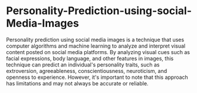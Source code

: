 # Personality-Prediction-using-social-Media-Images


Personality prediction using social media images is a technique that uses computer algorithms and machine learning to analyze and interpret visual content posted on social media platforms. By analyzing visual cues such as facial expressions, body language, and other features in images, this technique can predict an individual's personality traits, such as extroversion, agreeableness, conscientiousness, neuroticism, and openness to experience. However, it's important to note that this approach has limitations and may not always be accurate or reliable.
